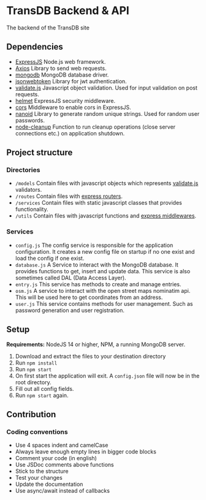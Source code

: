 # TransDB Backend & API
The backend of the TransDB site

## Dependencies
- [ExpressJS](https://expressjs.com/) Node.js web framework.
- [Axios](https://www.npmjs.com/package/axios) Library to send web requests.
- [mongodb](https://mongodb.github.io/node-mongodb-native/) MongoDB database driver.
- [jsonwebtoken](https://www.npmjs.com/package/jsonwebtoken) Library for jwt authentication.
- [validate.js](https://validatejs.org/) Javascript object validation. Used for input validation on post requests.
- [helmet](https://www.npmjs.com/package/helmet) ExpressJS security middleware.
- [cors](https://www.npmjs.com/package/cors) Middleware to enable cors in ExpressJS.
- [nanoid](https://www.npmjs.com/package/nanoid) Library to generate random unique strings. Used for random user passwords.
- [node-cleanup](https://www.npmjs.com/package/node-cleanup) Function to run cleanup operations (close server connections etc.) on application shutdown.

## Project structure

### Directories
- `/models` Contain files with javascript objects which represents [validate.js](https://validatejs.org/) validators.
- `/routes` Contain files with [express routers](https://expressjs.com/en/4x/api.html#router).
- `/services` Contain files with static javascript classes that provides functionality.
- `/utils` Contain files with javascript functions and [express middlewares](https://expressjs.com/en/guide/writing-middleware.html).

### Services
- `config.js` The config service is responsible for the application configuration.
It creates a new config file on startup if no one exist and load the config if one exist.
- `database.js` A Service to interact with the MongoDB database.
It provides functions to get, insert and update data. This service is also sometimes called DAL (Data Access Layer).
- `entry.js` This service has methods to create and manage entries.
- `osm.js` A service to interact with the open street maps nominatim api. This will be used here to get coordinates from an address.
- `user.js` This service contains methods for user management. Such as password generation and user registration.

## Setup
**Requirements:** NodeJS 14 or higher, NPM, a running MongoDB server.

1. Download and extract the files to your destination directory
2. Run `npm install`
3. Run `npm start`
4. On first start the application will exit. A `config.json` file will now be in the root directory.
5. Fill out all config fields.
6. Run `npm start` again.

## Contribution

### Coding conventions
- Use 4 spaces indent and camelCase
- Always leave enough empty lines in bigger code blocks
- Comment your code (in english)
- Use JSDoc comments above functions
- Stick to the structure
- Test your changes
- Update the documentation
- Use async/await instead of callbacks